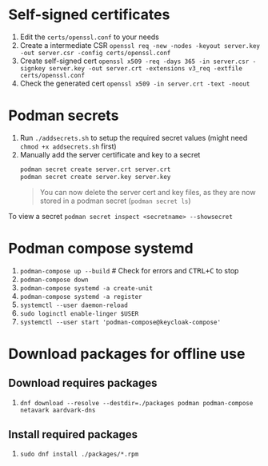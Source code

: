 # Self-signed certificates

1. Edit the `certs/openssl.conf` to your needs
2. Create a intermediate CSR `openssl req -new -nodes -keyout server.key -out server.csr -config certs/openssl.conf`
3. Create self-signed cert `openssl x509 -req -days 365 -in server.csr -signkey server.key -out server.crt -extensions v3_req -extfile certs/openssl.conf`
4. Check the generated cert `openssl x509 -in server.crt -text -noout`

# Podman secrets

1. Run `./addsecrets.sh` to setup the required secret values (might need `chmod +x addsecrets.sh` first)
2. Manually add the server certificate and key to a secret
   ```bash
   podman secret create server.crt server.crt
   podman secret create server.key server.key
   ```
   >You can now delete the server cert and key files, as they are now stored in a podman secret (`podman secret ls`)

To view a secret `podman secret inspect <secretname> --showsecret`

# Podman compose systemd

1. `podman-compose up --build` # Check for errors and <kbd>CTRL+C</kbd> to stop
2. `podman-compose down`
3. `podman-compose systemd -a create-unit`
4. `podman-compose systemd -a register`
5. `systemctl --user daemon-reload`
6. `sudo loginctl enable-linger $USER`
7. `systemctl --user start 'podman-compose@keycloak-compose'`


# Download packages for offline use

## Download requires packages

1. `dnf download --resolve --destdir=./packages podman podman-compose netavark aardvark-dns`

## Install required packages

1. `sudo dnf install ./packages/*.rpm`